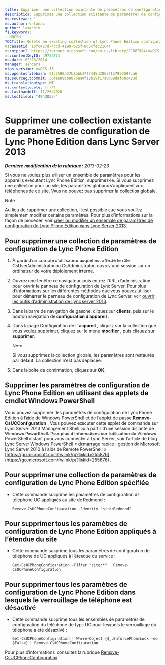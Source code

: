 ```yaml
---
title: Supprimer une collection existante de paramètres de configuration de Lync Phone Edition
description: Supprimez une collection existante de paramètres de configuration de Lync Phone Edition.
ms.reviewer: ''
ms.author: v-lanac
author: lanachin
f1.keywords:
- NOCSH
TOCTitle: Delete an existing collection of Lync Phone Edition configuration settings
ms:assetid: 1bfc427d-4dcd-4199-b25f-8d5cfec2164f
ms:mtpsurl: https://technet.microsoft.com/en-us/library/JJ687984(v=OCS.15)
ms:contentKeyID: 49733574
ms.date: 07/23/2014
manager: serdars
mtps_version: v=OCS.15
ms.openlocfilehash: 5137590a37b8bbb47f7445d20639157953597ca6
ms.sourcegitcommit: 36fee89bb887bea4f18b19f17a8c69daf5bc423d
ms.translationtype: MT
ms.contentlocale: fr-FR
ms.lasthandoff: 11/26/2020
ms.locfileid: "49430554"
---
```

# <a name="delete-an-existing-collection-of-lync-phone-edition-configuration-settings-in-lync-server-2013"></a>Supprimer une collection existante de paramètres de configuration de Lync Phone Edition dans Lync Server 2013

<div data-xmlns="http://www.w3.org/1999/xhtml">

<div class="topic" data-xmlns="http://www.w3.org/1999/xhtml" data-msxsl="urn:schemas-microsoft-com:xslt" data-cs="https://msdn.microsoft.com/">

<div data-asp="https://msdn2.microsoft.com/asp">



</div>

<div id="mainSection">

<div id="mainBody">

<span> </span>

_**Dernière modification de la rubrique :** 2013-02-23_

Si vous ne voulez plus utiliser un ensemble de paramètres pour les appareils exécutant Lync Phone Edition, supprimez-le. Si vous supprimez une collection pour un site, les paramètres globaux s’appliquent aux téléphones de ce site. Vous ne pouvez pas supprimer la collection globale.

<div>


> [!NOTE]
> Au lieu de supprimer une collection, il est possible que vous vouliez simplement modifier certains paramètres. Pour plus d’informations sur la façon de procéder, voir <A href="lync-server-2013-create-or-modify-a-collection-of-lync-phone-edition-configuration-settings.md">créer ou modifier un ensemble de paramètres de configuration de Lync Phone Edition dans Lync Server 2013</A>.



</div>

<div>

## <a name="to-delete-a-collection-of-lync-phone-edition-configuration-settings"></a>Pour supprimer une collection de paramètres de configuration de Lync Phone Edition

1.  À partir d’un compte d’utilisateur auquel est affecté le rôle CsUserAdministrator ou CsAdministrator, ouvrez une session sur un ordinateur de votre déploiement interne.

2.  Ouvrez une fenêtre de navigateur, puis entrez l’URL d’administration pour ouvrir le panneau de configuration de Lync Server. Pour plus d’informations sur les différentes méthodes que vous pouvez utiliser pour démarrer le panneau de configuration de Lync Server, voir [ouvrir les outils d’administration de Lync server 2013](lync-server-2013-open-lync-server-administrative-tools.md).

3.  Dans la barre de navigation de gauche, cliquez sur **clients**, puis sur le bouton navigation de **configuration d’appareil** .

4.  Dans la page Configuration de l' **appareil** , cliquez sur la collection que vous voulez supprimer, cliquez sur le menu **modifier** , puis cliquez sur **supprimer**.
    
    <div>
    

    > [!NOTE]
    > Si vous supprimez la collection globale, les paramètres sont restaurés par défaut. La collection n’est pas déplacée.

    
    </div>

5.  Dans la boîte de confirmation, cliquez sur **OK**.

</div>

<div>

## <a name="removing-lync-phone-edition-configuration-settings-by-using-windows-powershell-cmdlets"></a>Supprimer les paramètres de configuration de Lync Phone Edition en utilisant des applets de cmdlet Windows PowerShell

Vous pouvez supprimer des paramètres de configuration de Lync Phone Edition à l’aide de Windows PowerShell et de l’applet de passe **Remove-CsUCConfiguration** . Vous pouvez exécuter cette applet de commande sur Lync Server 2013 Management Shell ou à partir d’une session distante de Windows PowerShell. Pour plus d’informations sur l’utilisation de Windows PowerShell distant pour vous connecter à Lync Server, voir l’article de blog Lync Server Windows PowerShell « démarrage rapide : gestion de Microsoft Lync Server 2010 à l’aide de Remote PowerShell » [https://go.microsoft.com/fwlink/p/?linkId=255876](https://go.microsoft.com/fwlink/p/?linkid=255876) .

<div>

## <a name="to-remove-a-specified-collection-of-lync-phone-edition-configuration-settings"></a>Pour supprimer une collection de paramètres de configuration de Lync Phone Edition spécifiée

  - Cette commande supprime les paramètres de configuration de téléphone UC appliqués au site de Redmond :
    
        Remove-CsUCPhoneConfiguration -Identity "site:Redmond"

</div>

<div>

## <a name="to-remove-all-of-the-lync-phone-edition-configuration-settings-applied-to-the-site-scope"></a>Pour supprimer tous les paramètres de configuration de Lync Phone Edition appliqués à l’étendue du site

  - Cette commande supprime tous les paramètres de configuration de téléphone de UC appliqués à l’étendue du service :
    
        Get-CsUCPhoneConfiguration -Filter "site:*" | Remove-CsUCPhoneConfiguration

</div>

<div>

## <a name="to-remove-all-of-the-lync-phone-edition-configuration-settings-where-phone-locking-is-disabled"></a>Pour supprimer tous les paramètres de configuration de Lync Phone Edition dans lesquels le verrouillage de téléphone est désactivé

  - Cette commande supprime tous les ensembles de paramètres de configuration du téléphone de type UC pour lesquels le verrouillage du téléphone a été désactivé :
    
        Get-CsUCPhoneConfiguration | Where-Object {$_.EnforcePhoneLock -eq $False} | Remove-CsUCPhoneConfiguration

</div>

Pour plus d’informations, consultez la rubrique [Remove-CsUCPhoneConfiguration](https://technet.microsoft.com/library/Gg398249(v=OCS.15)).

</div>

</div>

<span> </span>

</div>

</div>

</div>


